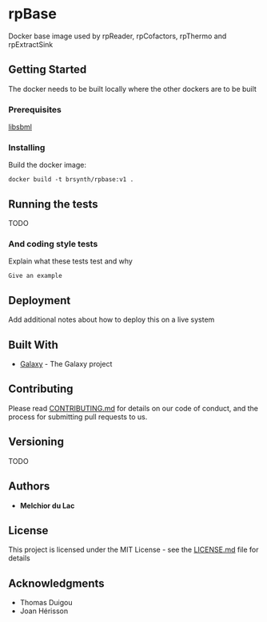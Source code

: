 # rpBase

Docker base image used by rpReader, rpCofactors, rpThermo and rpExtractSink

## Getting Started

The docker needs to be built locally where the other dockers are to be built 

### Prerequisites

[libsbml](http://sbml.org/Software/libSBML)

### Installing

Build the docker image:

```
docker build -t brsynth/rpbase:v1 .
```

## Running the tests

TODO

### And coding style tests

Explain what these tests test and why

```
Give an example
```

## Deployment

Add additional notes about how to deploy this on a live system

## Built With

* [Galaxy](https://galaxyproject.org) - The Galaxy project

## Contributing

Please read [CONTRIBUTING.md](https://gist.github.com/PurpleBooth/b24679402957c63ec426) for details on our code of conduct, and the process for submitting pull requests to us.

## Versioning

TODO

## Authors

* **Melchior du Lac** 

## License

This project is licensed under the MIT License - see the [LICENSE.md](LICENSE.md) file for details

## Acknowledgments

* Thomas Duigou
* Joan Hérisson

